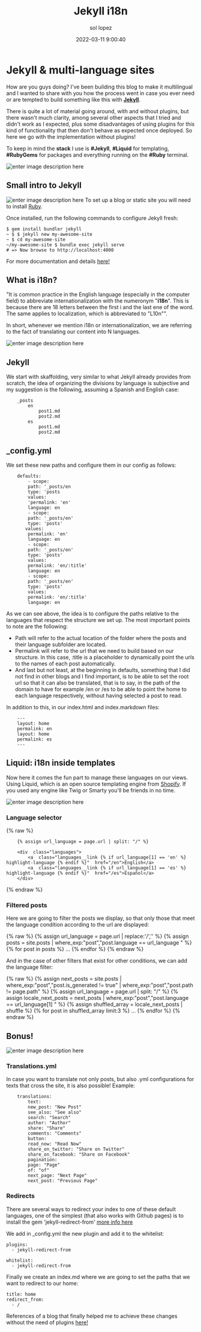 ﻿---
date: 2022-03-11 9:00:40
layout: post
title: Jekyll i18n
language: en
description: Jekyll multi-language static sites.
image: "../assets/img/jekyll.png"
category: CODE
tags:
  - i18n
  - ruby
  - jekyll
  - liquid
  - humor
author: sol lopez
---

# Jekyll & multi-language sites

How are you guys doing? I've been building this blog to make it multilingual and I wanted to share with you how the process went in case you ever need or are tempted to build something like this with **[Jekyll](https://jekyllrb.com/)**.

There is quite a lot of material going around, with and without plugins, but there wasn't much clarity, among several other aspects that I tried and didn't work as I expected, plus some disadvantages of using plugins for this kind of functionality that then don't behave as expected once deployed. So here we go with the implementation without plugins!

To keep in mind the **stack** I use is **#Jekyll**, **#Liquid** for templating, **#RubyGems** for packages and everything running on the **#Ruby** terminal.

![enter image description here](https://carmoreno.com.co/images/2015-08-13/Github+Jekyll.jpg)

## Small intro to Jekyll

![enter image description here](https://image.slidesharecdn.com/aim7kqcoqc6dusfll3gm-signature-9ff89d408952ea78b05546340ca59f8bd91acc82c66dd85f2dbb5fd5e586889e-poli-150315050019-conversion-gate01/95/git-your-jekyll-on-webcamp-ljubljana-2015-2-638.jpg?cb=1426395924)
To set up a blog or static site you will need to install [Ruby](https://rubyinstaller.org/downloads/).

Once installed, run the following commands to configure Jekyll fresh:

    $ gem install bundler jekyll
    ~ $ $ jekyll new my-awesome-site
    ~ $ cd my-awesome-site
    ~/my-awesome-site $ bundle exec jekyll serve
    # => Now browse to http://localhost:4000

For more documentation and details [here!](https://jekyllrb.com/)

## What is i18n?

"It is common practice in the English language (especially in the computer field) to abbreviate internationalization with the numeronym "**i18n**". This is because there are 18 letters between the first i and the last ene of the word. The same applies to localization, which is abbreviated to "L10n"".

In short, whenever we mention i18n or internationalization, we are referring to the fact of translating our content into N languages.

![enter image description here](http://carriedils.com/wp-content/uploads/2014/10/wrap-all-the-strings-meme.jpg)

## Jekyll

We start with skaffolding, very similar to what Jekyll already provides from scratch, the idea of organizing the divisions by language is subjective and my suggestion is the following, assuming a Spanish and English case:

```
    _posts
    	en
    		post1.md
    		post2.md
    	es
    		post1.md
    		post2.md
```

## \_config.yml

We set these new paths and configure them in our config as follows:

```
    defaults:
        - scope:
        path: '_posts/en
        type: 'posts
        values:
        'permalink: 'en'
        language: en
        - scope:
        path: '_posts/en'
        type: 'posts'
       values:
        permalink: 'en'
        language: en
        - scope:
        path: '_posts/en'
        type: 'posts'
        values:
        permalink: 'en/:title'
        language: en
        - scope:
        path: '_posts/en'
        type: 'posts'
        values:
        permalink: 'en/:title'
        language: en
```

As we can see above, the idea is to configure the paths relative to the languages that respect the structure we set up. The most important points to note are the following:

- Path will refer to the actual location of the folder where the posts and their language subfolder are located.
- Permalink will refer to the url that we need to build based on our structure. In this case, :title is a placeholder to dynamically point the urls to the names of each post automatically.
- And last but not least, at the beginning in defaults, something that I did not find in other blogs and I find important, is to be able to set the root url so that it can also be translated, that is to say, in the path of the domain to have for example /en or /es to be able to point the home to each language respectively, without having selected a post to read.

In addition to this, in our index.html and index.markdown files:

```
    ---
    layout: home
    permalink: en
    layout: home
    permalink: es
    ---
```

## Liquid: i18n inside templates

Now here it comes the fun part to manage these languages on our views. Using Liquid, which is an open source templating engine from [Shopify](https://www.shopify.com/partners/blog/115244038-an-overview-of-liquid-shopifys-templating-language). If you used any engine like Twig or Smarty you'll be friends in no time.

![enter image description here](https://i.imgflip.com/1sg489.jpg)

### Language selector

{% raw %}

```
    {% assign url_language = page.url | split: "/" %}

    <div  class="languages">
        <a  class="languages__link {% if url_language[1] == 'en' %} highlight-language {% endif %}"  href="/en">English</a>
        <a  class="languages__link {% if url_language[1] == 'es' %} highlight-language {% endif %}"  href="/es">Español</a>
    </div>
```

{% endraw %}

### Filtered posts

Here we are going to filter the posts we display, so that only those that meet the language condition according to the url are displayed:

{% raw %}
{% assign url_language = page.url | replace:'/','' %}
{% assign posts = site.posts | where_exp:"post","post.language == url_language " %}
{% for post in posts %}
...
{% endfor %}
{% endraw %}

And in the case of other filters that exist for other conditions, we can add the language filter:

{% raw %}
{% assign next_posts = site.posts | where_exp:"post","post.is_generated != true" | where_exp:"post","post.path != page.path" %}
{% assign url_language = page.url | split: "/" %}
{% assign locale_next_posts = next_posts | where_exp:"post","post.language == url_language[1] " %}
{% assign shuffled_array = locale_next_posts | shuffle %}
{% for post in shuffled_array limit:3 %}
...
{% endfor %}
{% endraw %}

## Bonus!

![enter image description here](https://i.imgflip.com/28hmnc.jpg)

### Translations.yml

In case you want to translate not only posts, but also .yml configurations for texts that cross the site, it is also possible!
Example:

```
    translations:
        text:
        new_post: "New Post"
        see_also: "See also"
        search: "Search"
        author: "Author"
        share: "Share"
        comments: "Comments"
        button:
        read_now: "Read Now"
        share_on_twitter: "Share on Twitter"
        share_on_facebook: "Share on Facebook"
        pagination:
        page: "Page"
        of: "of"
        next_page: "Next Page"
        next_post: "Previous Page"
```

### Redirects

There are several ways to redirect your index to one of these default languages, one of the simplest (that also works with Github pages) is to install the gem 'jekyll-redirect-from' [more info here](https://github.com/jekyll/jekyll-redirect-from#usage)

We add in \_config.yml the new plugin and add it to the whitelist:

```
plugins:
  - jekyll-redirect-from

whitelist:
  - jekyll-redirect-from
```

Finally we create an index.md where we are going to set the paths that we want to redirect to our home:

```
title: home
redirect_from:
  - /
```

References of a blog that finally helped me to achieve these changes without the need of plugins [here!](https://www.usecue.com/blog/multilingual-jekyll-websites/)
